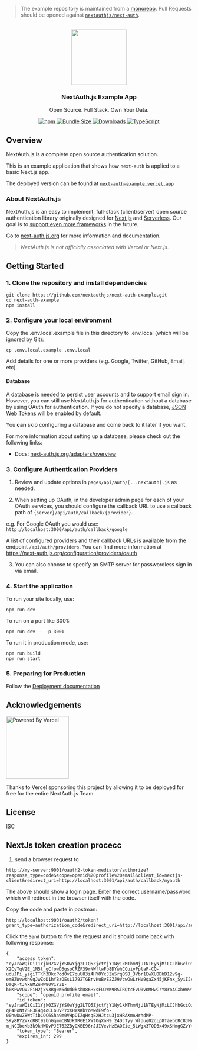 > The example repository is maintained from a [monorepo](https://github.com/nextauthjs/next-auth/tree/main/apps/example-nextjs). Pull Requests should be opened against [`nextauthjs/next-auth`](https://github.com/nextauthjs/next-auth).

<p align="center">
   <br/>
   <a href="https://next-auth.js.org" target="_blank"><img width="150px" src="https://next-auth.js.org/img/logo/logo-sm.png" /></a>
   <h3 align="center">NextAuth.js Example App</h3>
   <p align="center">
   Open Source. Full Stack. Own Your Data.
   </p>
   <p align="center" style="align: center;">
      <a href="https://npm.im/next-auth">
        <img alt="npm" src="https://img.shields.io/npm/v/next-auth?color=green&label=next-auth">
      </a>
      <a href="https://bundlephobia.com/result?p=next-auth-example">
        <img src="https://img.shields.io/bundlephobia/minzip/next-auth?label=next-auth" alt="Bundle Size"/>
      </a>
      <a href="https://www.npmtrends.com/next-auth">
        <img src="https://img.shields.io/npm/dm/next-auth?label=next-auth%20downloads" alt="Downloads" />
      </a>
      <a href="https://npm.im/next-auth">
        <img src="https://img.shields.io/badge/npm-TypeScript-blue" alt="TypeScript" />
      </a>
   </p>
</p>

## Overview

NextAuth.js is a complete open source authentication solution.

This is an example application that shows how `next-auth` is applied to a basic Next.js app.

The deployed version can be found at [`next-auth-example.vercel.app`](https://next-auth-example.vercel.app)

### About NextAuth.js

NextAuth.js is an easy to implement, full-stack (client/server) open source authentication library originally designed for [Next.js](https://nextjs.org) and [Serverless](https://vercel.com). Our goal is to [support even more frameworks](https://github.com/nextauthjs/next-auth/issues/2294) in the future.

Go to [next-auth.js.org](https://next-auth.js.org) for more information and documentation.

> *NextAuth.js is not officially associated with Vercel or Next.js.*

## Getting Started

### 1. Clone the repository and install dependencies

```
git clone https://github.com/nextauthjs/next-auth-example.git
cd next-auth-example
npm install
```

### 2. Configure your local environment

Copy the .env.local.example file in this directory to .env.local (which will be ignored by Git):

```
cp .env.local.example .env.local
```

Add details for one or more providers (e.g. Google, Twitter, GitHub, Email, etc).

#### Database

A database is needed to persist user accounts and to support email sign in. However, you can still use NextAuth.js for authentication without a database by using OAuth for authentication. If you do not specify a database, [JSON Web Tokens](https://jwt.io/introduction) will be enabled by default.

You **can** skip configuring a database and come back to it later if you want.

For more information about setting up a database, please check out the following links:

* Docs: [next-auth.js.org/adapters/overview](https://next-auth.js.org/adapters/overview)

### 3. Configure Authentication Providers

1. Review and update options in `pages/api/auth/[...nextauth].js` as needed.

2. When setting up OAuth, in the developer admin page for each of your OAuth services, you should configure the callback URL to use a callback path of `{server}/api/auth/callback/{provider}`.

  e.g. For Google OAuth you would use: `http://localhost:3000/api/auth/callback/google`

  A list of configured providers and their callback URLs is available from the endpoint `/api/auth/providers`. You can find more information at https://next-auth.js.org/configuration/providers/oauth

3. You can also choose to specify an SMTP server for passwordless sign in via email.

### 4. Start the application

To run your site locally, use:

```
npm run dev
```

To run on a port like 3001:
```
npm run dev -- -p 3001
```

To run it in production mode, use:

```
npm run build
npm run start
```

### 5. Preparing for Production

Follow the [Deployment documentation](https://next-auth.js.org/deployment)

## Acknowledgements

<a href="https://vercel.com?utm_source=nextauthjs&utm_campaign=oss">
<img width="170px" src="https://raw.githubusercontent.com/nextauthjs/next-auth/canary/www/static/img/powered-by-vercel.svg" alt="Powered By Vercel" />
</a>
<p align="left">Thanks to Vercel sponsoring this project by allowing it to be deployed for free for the entire NextAuth.js Team</p>

## License

ISC

## NextJs token creation procecc
1. send a browser request to 
```
http://my-server:9001/oauth2-token-mediator/authorize?response_type=code&scope=openid%20profile%20email&client_id=nextjs-client&redirect_uri=http://localhost:3001/api/auth/callback/myauth
```
The above should show a login page.  Enter the correct username/password 
which will redirect in the browser itself with the code.

Copy the code and paste in postman:
```
http://localhost:9001/oauth2/token?grant_type=authorization_code&redirect_uri=http://localhost:3001/api/auth/callback/myauth&code=1MYAIujmQssFNqIx5_xY_IAS0sYMDXMzFda2PWvDa0cPwmc2LOKJS6xSNzNSp0Cfq17T5bnkMMApvP6tD4VESC6Eq5imX4AilH7lCITK1RU4jPkEawrjNyLy5yfOlqDy&scope=openid%20email%20profile
```

Click the `Send` button to fire the request and it should come back with following response:
```
{
    "access_token": "eyJraWQiOiI1Yjk0ZGVjYS0wYjg2LTQ5ZjctYjY1Ny1kMThmNjU1NTEyNjMiLCJhbGciOiJSUzI1NiJ9.eyJzdWIiOiJzb25hbSIsImF1ZCI6Im5leHRqcy1jbGllbnQiLCJuYmYiOjE2OTA2NTQ0NDcsInNjb3BlIjpbIm9wZW5pZCIsInByb2ZpbGUiLCJlbWFpbCJdLCJpc3MiOiJodHRwOi8vbXktc2VydmVyOjkwMDEiLCJleHAiOjE2OTA2NTQ3NDcsImlhdCI6MTY5MDY1NDQ0N30.KaltK2mddWzO1ksLVe-X2CyTqV2E_1N5t_gCfowD3gsoCRZF39rNWflwFb8DYwhCCuiyPplaP-CQ-uduJPi_ysgiTTKh3DkcPod0vE7quU83i4HYOYcJZu5rqOS8_3Vbr1EwXUODbD12v9g-em8ZWvwthGqJwZoD1hYBzOEsL1792TGBrvKuBvE2ZJ9VcwOwLrHV9qaZx45jKFnx_SyiIJc22QIgvY3lOwfiSmxyHMY74bTKHgNa8RHT-DaQR-tJNxBMZuHW80V1YZ1-b0KFwVQV2FiH2jxv3Rg0K6dUd0ksbD86HxsFUJWK9RSIRQtcFvU0vKMHwCrY8roACXbHWw",
    "scope": "openid profile email",
    "id_token": "eyJraWQiOiI1Yjk0ZGVjYS0wYjg2LTQ5ZjctYjY1Ny1kMThmNjU1NTEyNjMiLCJhbGciOiJSUzI1NiJ9.eyJzdWIiOiJzb25hbSIsImVtYWlsX3ZlcmlmaWVkIjpmYWxzZSwiaXNzIjoiaHR0cDovL215LXNlcnZlcjo5MDAxIiwicGhvbmVfbnVtYmVyX3ZlcmlmaWVkIjpmYWxzZSwicHJlZmVycmVkX3VzZXJuYW1lIjoic29uYW0iLCJnaXZlbl9uYW1lIjoic29uYW0iLCJzaWQiOiJIYUkxS3dlVm1aRVhXZWJVQ0pzRXRZY1Q3bVhXN0ZkcldHRVc0SDVNR2pVIiwiYXVkIjoibmV4dGpzLWNsaWVudCIsImF6cCI6Im5leHRqcy1jbGllbnQiLCJhdXRoX3RpbWUiOjE2OTA2NTQ0MTYsIm5hbWUiOiJzb25hbSIsImV4cCI6MTY5MDY1NjI0NywiaWF0IjoxNjkwNjU0NDQ3LCJmYW1pbHlfbmFtZSI6InNhbWR1cGtoYW5nc2FyIiwiZW1haWwiOiJtZUBzb25hbS5lbWFpbCJ9.i1AkFdND6RfoM9DIN0eojH0WnqsW_bxuUP34fI1y34KqKM2nXTajoL-qF4PoNtZSH3E4g4oCLoUVPYxXHWXKbYoMwdE9fo-00hwDwZ8WtTibCQC6Sha9m0VHpOIZqHsqEXHJtcu3jxHRAXmAHrhdMP-SKy8BYZVkoRBt92bnGgmmCBNJKTRGE1XWtOqXnH9_24DcTyy_Wlpuq02gLp8TaebCRc8JMnw2QeWUc1Loe1xDgzphcR4KJLRqBwXu-m_NCIbcKb3k9kHWDvPJET62ZByOXBE96rJJIVevHzEAOZie_5LWgx3TOD6x49xSHmgGZvYt9kSQJm6YQL9eaqAyqQ",
    "token_type": "Bearer",
    "expires_in": 299
}
```
